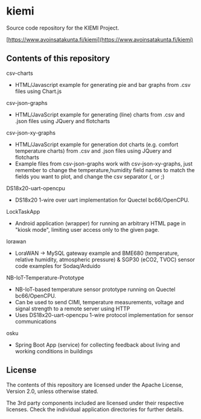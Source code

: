# kiemi
Source code repository for the KIEMI Project.

[https://www.avoinsatakunta.fi/kiemi](https://www.avoinsatakunta.fi/kiemi)

Contents of this repository
---------------------------
csv-charts
 - HTML/Javascript example for generating pie and bar graphs from .csv files using Chart.js


csv-json-graphs
- HTML/JavaScript example for generating (line) charts from .csv and .json files using JQuery and flotcharts

csv-json-xy-graphs
- HTML/JavaScript example for generation dot charts (e.g. comfort temperature charts) from .csv and .json files using JQuery and flotcharts
- Example files from csv-json-graphs work with csv-json-xy-graphs, just remember to change the temperature,humidity field names to match the fields you want to plot, and change the csv separator (, or ;)


DS18x20-uart-opencpu
 - DS18x20 1-wire over uart implementation for Quectel bc66/OpenCPU.


LockTaskApp
- Android application (wrapper) for running an arbitrary HTML page in "kiosk mode", limiting user access only to the given page.


lorawan
- LoraWAN -> MySQL gateway example and BME680 (temperature, relative humidity, atmospheric pressure) & SGP30 (eCO2, TVOC) sensor code examples for Sodaq/Arduido


NB-IoT-Temperature-Prototype
- NB-IoT-based temperature sensor prototype running on Quectel bc66/OpenCPU.
- Can be used to send CIMI, temperature measurements, voltage and signal strength to a remote server using HTTP
- Uses DS18x20-uart-opencpu 1-wire protocol implementation for sensor communications

osku
- Spring Boot App (service) for collecting feedback about living and working conditions in buildings

License
-------

The contents of this repository are licensed under the Apache License, Version 2.0, unless otherwise stated.

The 3rd party components included are licensed under their respective licenses. Check the individual application directories for further details.
